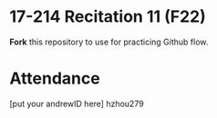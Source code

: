 # 17-214 Recitation 11 (F22)
**Fork** this repository to use for practicing Github flow.

# Attendance
[put your andrewID here]
hzhou279
